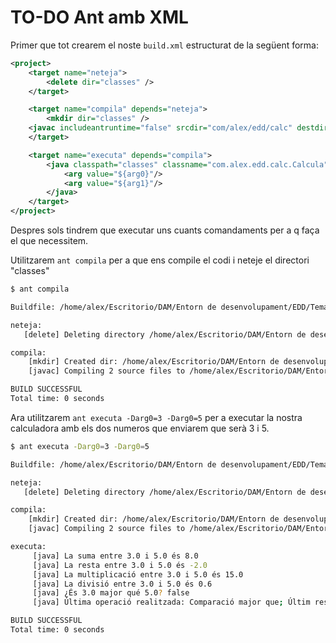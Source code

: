 # TO-DO Ant amb XML

Primer que tot crearem el noste `build.xml` estructurat de la següent forma:

```xml
<project>
    <target name="neteja">
        <delete dir="classes" />
    </target>

    <target name="compila" depends="neteja">
        <mkdir dir="classes" />
    <javac includeantruntime="false" srcdir="com/alex/edd/calc" destdir="classes" />
    </target>

    <target name="executa" depends="compila">
        <java classpath="classes" classname="com.alex.edd.calc.Calcula">
            <arg value="${arg0}"/>
            <arg value="${arg1}"/>
        </java>
    </target>
</project>
```

Despres sols tindrem que executar uns cuants comandaments per a q faça el que necessitem.

Utilitzarem `ant compila` per a que ens compile el codi i neteje el directori "classes"

```bash
$ ant compila

Buildfile: /home/alex/Escritorio/DAM/Entorn de desenvolupament/EDD/Tema 4/TO-DOs/TO-DOs Java - Ant/Codis font/build.xml

neteja:
   [delete] Deleting directory /home/alex/Escritorio/DAM/Entorn de desenvolupament/EDD/Tema 4/TO-DOs/TO-DOs Java - Ant/Codis font/classes

compila:
    [mkdir] Created dir: /home/alex/Escritorio/DAM/Entorn de desenvolupament/EDD/Tema 4/TO-DOs/TO-DOs Java - Ant/Codis font/classes
    [javac] Compiling 2 source files to /home/alex/Escritorio/DAM/Entorn de desenvolupament/EDD/Tema 4/TO-DOs/TO-DOs Java - Ant/Codis font/classes

BUILD SUCCESSFUL
Total time: 0 seconds
```

Ara utilitzarem `ant executa -Darg0=3 -Darg0=5` per a executar la nostra calculadora amb els dos numeros que enviarem que serà 3 i 5.

```bash
$ ant executa -Darg0=3 -Darg0=5

Buildfile: /home/alex/Escritorio/DAM/Entorn de desenvolupament/EDD/Tema 4/TO-DOs/TO-DOs Java - Ant/Codis font/build.xml

neteja:
   [delete] Deleting directory /home/alex/Escritorio/DAM/Entorn de desenvolupament/EDD/Tema 4/TO-DOs/TO-DOs Java - Ant/Codis font/classes

compila:
    [mkdir] Created dir: /home/alex/Escritorio/DAM/Entorn de desenvolupament/EDD/Tema 4/TO-DOs/TO-DOs Java - Ant/Codis font/classes
    [javac] Compiling 2 source files to /home/alex/Escritorio/DAM/Entorn de desenvolupament/EDD/Tema 4/TO-DOs/TO-DOs Java - Ant/Codis font/classes

executa:
     [java] La suma entre 3.0 i 5.0 és 8.0
     [java] La resta entre 3.0 i 5.0 és -2.0
     [java] La multiplicació entre 3.0 i 5.0 és 15.0
     [java] La divisió entre 3.0 i 5.0 és 0.6
     [java] ¿És 3.0 major qué 5.0? false
     [java] Última operació realitzada: Comparació major que; Últim resultat: 0.6

BUILD SUCCESSFUL
Total time: 0 seconds
```
